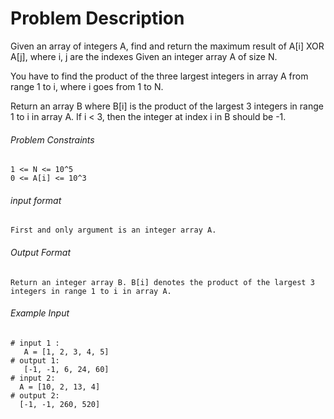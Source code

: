 # Problem Description

Given an array of integers A, find and return the maximum result of A[i] XOR A[j], where i, j are the indexes Given an integer array A of size N.

You have to find the product of the three largest integers in array A from range 1 to i, where i goes from 1 to N.

Return an array B where B[i] is the product of the largest 3 integers in range 1 to i in array A. If i < 3, then the integer at index i in B should be -1.

###### Problem Constraints

```
1 <= N <= 10^5
0 <= A[i] <= 10^3
```

###### input format

``` 
First and only argument is an integer array A.
```

###### Output Format

```
Return an integer array B. B[i] denotes the product of the largest 3 integers in range 1 to i in array A.
```

###### Example Input

```
# input 1 : 
   A = [1, 2, 3, 4, 5]
# output 1: 
   [-1, -1, 6, 24, 60]
# input 2: 
  A = [10, 2, 13, 4]
# output 2: 
  [-1, -1, 260, 520]
```
